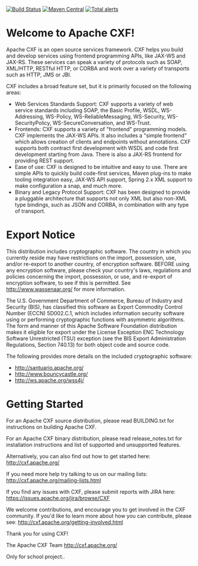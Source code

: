 [![Build Status](https://ci-builds.apache.org/job/CXF/job/CXF-JDK8/badge/icon?subject=Build)](https://ci-builds.apache.org/job/CXF/job/CXF-JDK8/)
[![Maven Central](https://maven-badges.herokuapp.com/maven-central/org.apache.cxf/cxf/badge.svg)](https://maven-badges.herokuapp.com/maven-central/org.apache.cxf/cxf)
[![Total alerts](https://img.shields.io/lgtm/alerts/g/apache/cxf)](https://lgtm.com/projects/g/apache/cxf/alerts/)

Welcome to Apache CXF!
======================
Apache CXF is an open source services framework. CXF helps you build and 
develop services using frontend programming APIs, like JAX-WS and JAX-RS. 
These services can speak a variety of protocols such as SOAP, XML/HTTP, 
RESTful HTTP, or CORBA and work over a variety of transports such as HTTP,
JMS or JBI.

CXF includes a broad feature set, but it is primarily focused on the following 
areas:

- Web Services Standards Support: CXF supports a variety of web service 
  standards including SOAP, the Basic Profile, WSDL, WS-Addressing, 
  WS-Policy, WS-ReliableMessaging, WS-Security, WS-SecurityPolicy,
  WS-SecureConversation, and WS-Trust.
- Frontends: CXF supports a variety of "frontend" programming models. CXF
  implements the JAX-WS APIs. It also includes a "simple frontend" which 
  allows creation of clients and endpoints without annotations. CXF supports 
  both contract first development with WSDL and code first development 
  starting from Java.  There is also a JAX-RS frontend for providing 
  REST support.
- Ease of use: CXF is designed to be intuitive and easy to use. There 
  are simple APIs to quickly build code-first services, Maven plug-ins to 
  make tooling integration easy, JAX-WS API support, Spring 2.x XML support 
  to make configuration a snap, and much more.
- Binary and Legacy Protocol Support: CXF has been designed to provide a 
  pluggable architecture that supports not only XML but also non-XML type 
  bindings, such as JSON and CORBA, in combination with any type of transport.


Export Notice
============================
This distribution includes cryptographic software.  The country in 
which you currently reside may have restrictions on the import, 
possession, use, and/or re-export to another country, of 
encryption software.  BEFORE using any encryption software, please 
check your country's laws, regulations and policies concerning the
import, possession, or use, and re-export of encryption software, to 
see if this is permitted.  See <http://www.wassenaar.org/> for more
information.

The U.S. Government Department of Commerce, Bureau of Industry and
Security (BIS), has classified this software as Export Commodity 
Control Number (ECCN) 5D002.C.1, which includes information security
software using or performing cryptographic functions with asymmetric
algorithms.  The form and manner of this Apache Software Foundation
distribution makes it eligible for export under the License Exception
ENC Technology Software Unrestricted (TSU) exception (see the BIS 
Export Administration Regulations, Section 740.13) for both object 
code and source code.

The following provides more details on the included cryptographic
software:
- http://santuario.apache.org/
- http://www.bouncycastle.org/
- http://ws.apache.org/wss4j/



Getting Started
===============

For an Apache CXF source distribution, please read BUILDING.txt for 
instructions on building Apache CXF. 

For an Apache CXF binary distribution, please read release_notes.txt
for installation instructions and list of supported and unsupported 
features.

Alternatively, you can also find out how to get started here:
http://cxf.apache.org/

If you need more help try talking to us on our mailing lists:
http://cxf.apache.org/mailing-lists.html
 
If you find any issues with CXF, please submit reports with JIRA here:
https://issues.apache.org/jira/browse/CXF

We welcome contributions, and encourage you to get involved in the CXF
community. If you'd like to learn more about how you can contribute, please
see:
http://cxf.apache.org/getting-involved.html

Thank you for using CXF!

The Apache CXF Team
http://cxf.apache.org/

Only for school project..
